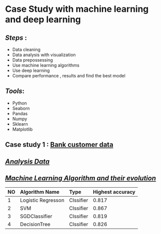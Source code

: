 # Case Study with machine learning and deep learning

## _Steps_ :

  - Data cleaning
  - Data analysis with visualization
  - Data prepossessing 
  - Use machine learning algorithms
  - Use deep learning
  - Compare performance , results and find the best model
			

## _Tools_:
  - Python 
  - Seaborn
  - Pandas
  - Numpy
  - Sklearn
  - Matplotlib 


## Case study 1 : [Bank customer data](https://github.com/NMShihab/Case_Study_with_mechine_learning_and_deep_learning/tree/master/Bank_data)

## **[_Analysis Data_](https://github.com/NMShihab/Case_Study_with_mechine_learning_and_deep_learning/blob/master/Bank_data/Analysis_of_data.ipynb)**


## **[_Machine Learning Algorithm and their evolution_](https://github.com/NMShihab/Case_Study_with_mechine_learning_and_deep_learning/blob/master/Bank_data/Machine_learning_models.ipynb)**

|  NO  |   Algorithm Name   |   Type    | Highest accuracy |
| :--- | :----------------- | :-------- | :--------------- |
|  1   | Logistic Regresson | Clssifier |      0.817       |
|  2   |       SVM          | Clssifier |      0.867       |
|  3   |   SGDClassifier    | Clssifier |      0.819       |
|  4   |   DecisionTree     | Clssifier |      0.826       |

